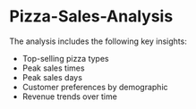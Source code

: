 # Pizza-Sales-Analysis

The analysis includes the following key insights:

* Top-selling pizza types
* Peak sales times
* Peak sales days
* Customer preferences by demographic
* Revenue trends over time
